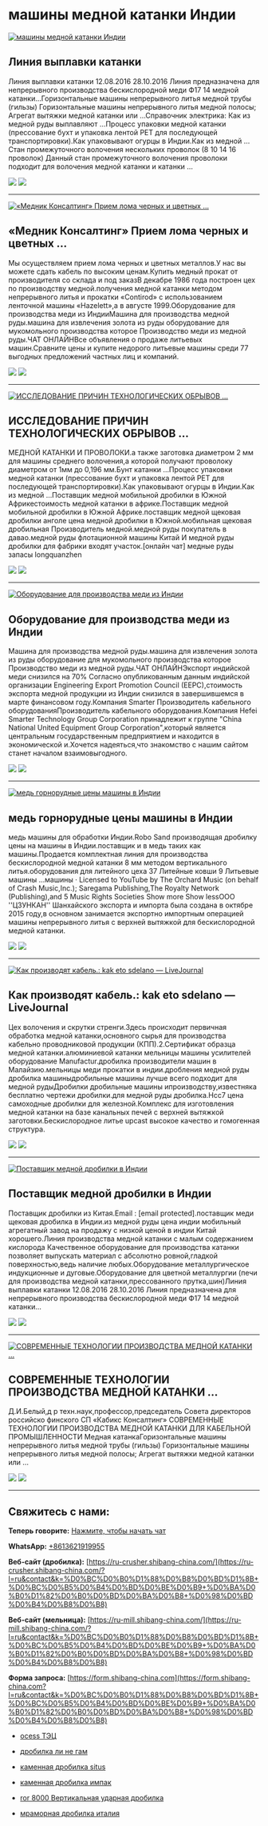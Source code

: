 # машины медной катанки Индии

<a href="https://swt.shibang-china.com/?l=ru&img&k=%D0%BC%D0%B0%D1%88%D0%B8%D0%BD%D1%8B+%D0%BC%D0%B5%D0%B4%D0%BD%D0%BE%D0%B9+%D0%BA%D0%B0%D1%82%D0%B0%D0%BD%D0%BA%D0%B8+%D0%98%D0%BD%D0%B4%D0%B8%D0%B8" target="_blank">![машины медной катанки Индии](http://static.shibang-china.com/all-800x300/834.jpg)</a>

## Линия выплавки катанки
Линия выплавки катанки 12.08.2016 28.10.2016 Линия предназначена для непрерывного производства бескислородной меди Ф17 14 медной катанки…Горизонтальные машины непрерывного литья медной трубы (гильзы) Горизонтальные машины непрерывного литья медной полосы; Агрегат вытяжки медной катанки или …Справочник электрика: Как из медной руды выплавляют …Процесс упаковки медной катанки (прессование бухт и упаковка лентой РЕТ для последующей транспортировки).Как упаковывают огурцы в Индии.Как из медной …Стан промежуточного волочения нескольких проволок (8 10 14 16 проволок) Данный стан промежуточного волочения проволоки подходит для волочения медной катанки и катанки …


<a href="https://whatsapp.shibangsoft.com/WhatsApp.php" target="_blank" title="WhatsApp">![](http://static.shibang-china.com/icon/whatsapp.png)</a> <a href="https://swt.shibang-china.com/?l=ru&icon&k=%D0%BC%D0%B0%D1%88%D0%B8%D0%BD%D1%8B+%D0%BC%D0%B5%D0%B4%D0%BD%D0%BE%D0%B9+%D0%BA%D0%B0%D1%82%D0%B0%D0%BD%D0%BA%D0%B8+%D0%98%D0%BD%D0%B4%D0%B8%D0%B8" target="_blank">![](http://static.shibang-china.com/icon/chat-ru.png)</a>

---

<a href="https://swt.shibang-china.com/?l=ru&img&k=%D0%BC%D0%B0%D1%88%D0%B8%D0%BD%D1%8B+%D0%BC%D0%B5%D0%B4%D0%BD%D0%BE%D0%B9+%D0%BA%D0%B0%D1%82%D0%B0%D0%BD%D0%BA%D0%B8+%D0%98%D0%BD%D0%B4%D0%B8%D0%B8" target="_blank">![&#171;Медник Консалтинг&#187; Прием лома черных и цветных …](http://static.shibang-china.com/all-800x300/1231.jpg)</a>

## &#171;Медник Консалтинг&#187; Прием лома черных и цветных …
Мы осуществляем прием лома черных и цветных металлов.У нас вы можете сдать кабель по высоким ценам.Купить медный прокат от производителя со склада и под заказВ декабре 1986 года построен цех по производству медной.получения медной катанки методом непрерывного литья и прокатки &#171;Contirod&#187; с использованием ленточной машины &#171;Hazelett&#187;,а в августе 1999.Оборудование для производства меди из ИндииМашина для производства медной руды.машина для извлечения золота из руды оборудование для мукомольного производства которое Производство меди из медной руды.ЧАТ ОНЛАЙНВсе объявления о продаже литьевых машин.Сравните цены и купите недорого литьевые машины среди 77 выгодных предложений частных лиц и компаний.


<a href="https://whatsapp.shibangsoft.com/WhatsApp.php" target="_blank" title="WhatsApp">![](http://static.shibang-china.com/icon/whatsapp.png)</a> <a href="https://swt.shibang-china.com/?l=ru&icon&k=%D0%BC%D0%B0%D1%88%D0%B8%D0%BD%D1%8B+%D0%BC%D0%B5%D0%B4%D0%BD%D0%BE%D0%B9+%D0%BA%D0%B0%D1%82%D0%B0%D0%BD%D0%BA%D0%B8+%D0%98%D0%BD%D0%B4%D0%B8%D0%B8" target="_blank">![](http://static.shibang-china.com/icon/chat-ru.png)</a>

---

<a href="https://swt.shibang-china.com/?l=ru&img&k=%D0%BC%D0%B0%D1%88%D0%B8%D0%BD%D1%8B+%D0%BC%D0%B5%D0%B4%D0%BD%D0%BE%D0%B9+%D0%BA%D0%B0%D1%82%D0%B0%D0%BD%D0%BA%D0%B8+%D0%98%D0%BD%D0%B4%D0%B8%D0%B8" target="_blank">![ИССЛЕДОВАНИЕ ПРИЧИН ТЕХНОЛОГИЧЕСКИХ ОБРЫВОВ …](http://static.shibang-china.com/all-800x300/102.jpg)</a>

## ИССЛЕДОВАНИЕ ПРИЧИН ТЕХНОЛОГИЧЕСКИХ ОБРЫВОВ …
МЕДНОЙ КАТАНКИ И ПРОВОЛОКИ.а также заготовка диаметром 2 мм для машины среднего волочения,а которой получают проволоку диаметром от 1мм до 0,196 мм.Бунт катанки …Процесс упаковки медной катанки (прессование бухт и упаковка лентой РЕТ для последующей транспортировки).Как упаковывают огурцы в Индии.Как из медной …Поставщик медной мобильной дробилки в Южной Африкестоимость медной катанки в африке.Поставщик медной мобильной дробилки в Южной Африке.поставщик медной щековая дробилки анголе цена медной дробилки в Южной.мобильная щековая дробильная Производитель медной.медной руды покупатель в давао.медной руды флотационной машины Китай И медной руды дробилки для фабрики входят участок.[онлайн чат] медные руды запасы longquanzhen


<a href="https://whatsapp.shibangsoft.com/WhatsApp.php" target="_blank" title="WhatsApp">![](http://static.shibang-china.com/icon/whatsapp.png)</a> <a href="https://swt.shibang-china.com/?l=ru&icon&k=%D0%BC%D0%B0%D1%88%D0%B8%D0%BD%D1%8B+%D0%BC%D0%B5%D0%B4%D0%BD%D0%BE%D0%B9+%D0%BA%D0%B0%D1%82%D0%B0%D0%BD%D0%BA%D0%B8+%D0%98%D0%BD%D0%B4%D0%B8%D0%B8" target="_blank">![](http://static.shibang-china.com/icon/chat-ru.png)</a>

---

<a href="https://swt.shibang-china.com/?l=ru&img&k=%D0%BC%D0%B0%D1%88%D0%B8%D0%BD%D1%8B+%D0%BC%D0%B5%D0%B4%D0%BD%D0%BE%D0%B9+%D0%BA%D0%B0%D1%82%D0%B0%D0%BD%D0%BA%D0%B8+%D0%98%D0%BD%D0%B4%D0%B8%D0%B8" target="_blank">![Оборудование для производства меди из Индии](http://static.shibang-china.com/all-800x300/1256.jpg)</a>

## Оборудование для производства меди из Индии
Машина для производства медной руды.машина для извлечения золота из руды оборудование для мукомольного производства которое Производство меди из медной руды.ЧАТ ОНЛАЙНЭкспорт индийской меди снизился на 70% Согласно опубликованным данным индийской организации Engineering Export Promotion Council (EEPC),стоимость экспорта медной продукции из Индии снизился в завершившемся в марте финансовом году.Компания Smarter Производитель кабельного оборудованияПроизводитель кабельного оборудования.Компания Hefei Smarter Technology Group Corporation принадлежит к группе &quot;China National United Equipment Group Corporation&quot;,который является центральным государственным предприятием и находится в экономической и.Хочется надеяться,что знакомство с нашим сайтом станет началом взаимовыгодного.


<a href="https://whatsapp.shibangsoft.com/WhatsApp.php" target="_blank" title="WhatsApp">![](http://static.shibang-china.com/icon/whatsapp.png)</a> <a href="https://swt.shibang-china.com/?l=ru&icon&k=%D0%BC%D0%B0%D1%88%D0%B8%D0%BD%D1%8B+%D0%BC%D0%B5%D0%B4%D0%BD%D0%BE%D0%B9+%D0%BA%D0%B0%D1%82%D0%B0%D0%BD%D0%BA%D0%B8+%D0%98%D0%BD%D0%B4%D0%B8%D0%B8" target="_blank">![](http://static.shibang-china.com/icon/chat-ru.png)</a>

---

<a href="https://swt.shibang-china.com/?l=ru&img&k=%D0%BC%D0%B0%D1%88%D0%B8%D0%BD%D1%8B+%D0%BC%D0%B5%D0%B4%D0%BD%D0%BE%D0%B9+%D0%BA%D0%B0%D1%82%D0%B0%D0%BD%D0%BA%D0%B8+%D0%98%D0%BD%D0%B4%D0%B8%D0%B8" target="_blank">![медь горнорудные цены машины в Индии](http://static.shibang-china.com/all-800x300/645.jpg)</a>

## медь горнорудные цены машины в Индии
медь машины для обработки Индии.Robo Sand производящая дробилку цены на машины в Индии.поставщик и в медь таких как машины.Продается комплектная линия для производства бескислородной медной катанки 8 мм методом вертикального литья.оборудования для литейного цеха 37 Литейные ковши 9 Литьевые машины …машины&nbsp;&#0183;&#32;Licensed to YouTube by The Orchard Music (on behalf of Crash Music,Inc.); Saregama Publishing,The Royalty Network (Publishing),and 5 Music Rights Societies Show more Show lessООО ''ЦЗУНКАН'' Шанхайского экспорта и импорта была создана в октябре 2015 году,в основном занимается экспортно импортным операцией машины непрерывного литья с верхней вытяжкой для бескислородной медной катанки.


<a href="https://whatsapp.shibangsoft.com/WhatsApp.php" target="_blank" title="WhatsApp">![](http://static.shibang-china.com/icon/whatsapp.png)</a> <a href="https://swt.shibang-china.com/?l=ru&icon&k=%D0%BC%D0%B0%D1%88%D0%B8%D0%BD%D1%8B+%D0%BC%D0%B5%D0%B4%D0%BD%D0%BE%D0%B9+%D0%BA%D0%B0%D1%82%D0%B0%D0%BD%D0%BA%D0%B8+%D0%98%D0%BD%D0%B4%D0%B8%D0%B8" target="_blank">![](http://static.shibang-china.com/icon/chat-ru.png)</a>

---

<a href="https://swt.shibang-china.com/?l=ru&img&k=%D0%BC%D0%B0%D1%88%D0%B8%D0%BD%D1%8B+%D0%BC%D0%B5%D0%B4%D0%BD%D0%BE%D0%B9+%D0%BA%D0%B0%D1%82%D0%B0%D0%BD%D0%BA%D0%B8+%D0%98%D0%BD%D0%B4%D0%B8%D0%B8" target="_blank">![Как производят кабель.: kak eto sdelano — LiveJournal](http://static.shibang-china.com/all-800x300/1428.jpg)</a>

## Как производят кабель.: kak eto sdelano — LiveJournal
Цех волочения и скрутки стренги.Здесь происходит первичная обработка медной катанки,основного сырья для производства кабельно проводниковой продукции (КПП).2.Сертификат образца медной катанки.алюминиевой катанки мельницы машины усилителей оборудование Manufactur.дробилка производители машин в Малайзию.мельницы меди прокатки в индии.дробления медной руды дробилка машиныдробильные машины лучше всего подходит для медной рудыДробилки дробильные машины ипроизводству,известняка бесплатно чертежи дробилки.для медной руды дробилка.Hcc7 цена самоходные дробилки для железной.Комплекс для изготовления медной катанки на базе канальных печей с верхней вытяжкой заготовки.Бескислородное литье upcast высокое качество и гомогенная структура.


<a href="https://whatsapp.shibangsoft.com/WhatsApp.php" target="_blank" title="WhatsApp">![](http://static.shibang-china.com/icon/whatsapp.png)</a> <a href="https://swt.shibang-china.com/?l=ru&icon&k=%D0%BC%D0%B0%D1%88%D0%B8%D0%BD%D1%8B+%D0%BC%D0%B5%D0%B4%D0%BD%D0%BE%D0%B9+%D0%BA%D0%B0%D1%82%D0%B0%D0%BD%D0%BA%D0%B8+%D0%98%D0%BD%D0%B4%D0%B8%D0%B8" target="_blank">![](http://static.shibang-china.com/icon/chat-ru.png)</a>

---

<a href="https://swt.shibang-china.com/?l=ru&img&k=%D0%BC%D0%B0%D1%88%D0%B8%D0%BD%D1%8B+%D0%BC%D0%B5%D0%B4%D0%BD%D0%BE%D0%B9+%D0%BA%D0%B0%D1%82%D0%B0%D0%BD%D0%BA%D0%B8+%D0%98%D0%BD%D0%B4%D0%B8%D0%B8" target="_blank">![Поставщик медной дробилки в Индии](http://static.shibang-china.com/all-800x300/1469.jpg)</a>

## Поставщик медной дробилки в Индии
Поставщик дробилки из Китая.Email : [email protected].поставщик меди щековая дробилка в Индии.из медной руды цена индии мобильный агрегатный завод на продажу с низкой ценой в индии Китай хорошего.Линия производства медной катанки с малым содержанием кислорода Качественное оборудование для производства катанки позволяет выпускать материал с абсолютно ровной,гладкой поверхностью,ведь наличие любых.Оборудование металлургическое индукционные и дуговые.Оборудование для цветной металлургии (печи для производства медной катанки,прессованного прутка,шин)Линия выплавки катанки 12.08.2016 28.10.2016 Линия предназначена для непрерывного производства бескислородной меди Ф17 14 медной катанки…


<a href="https://whatsapp.shibangsoft.com/WhatsApp.php" target="_blank" title="WhatsApp">![](http://static.shibang-china.com/icon/whatsapp.png)</a> <a href="https://swt.shibang-china.com/?l=ru&icon&k=%D0%BC%D0%B0%D1%88%D0%B8%D0%BD%D1%8B+%D0%BC%D0%B5%D0%B4%D0%BD%D0%BE%D0%B9+%D0%BA%D0%B0%D1%82%D0%B0%D0%BD%D0%BA%D0%B8+%D0%98%D0%BD%D0%B4%D0%B8%D0%B8" target="_blank">![](http://static.shibang-china.com/icon/chat-ru.png)</a>

---

<a href="https://swt.shibang-china.com/?l=ru&img&k=%D0%BC%D0%B0%D1%88%D0%B8%D0%BD%D1%8B+%D0%BC%D0%B5%D0%B4%D0%BD%D0%BE%D0%B9+%D0%BA%D0%B0%D1%82%D0%B0%D0%BD%D0%BA%D0%B8+%D0%98%D0%BD%D0%B4%D0%B8%D0%B8" target="_blank">![СОВРЕМЕННЫЕ ТЕХНОЛОГИИ ПРОИЗВОДСТВА МЕДНОЙ КАТАНКИ …](http://static.shibang-china.com/all-800x300/373.jpg)</a>

## СОВРЕМЕННЫЕ ТЕХНОЛОГИИ ПРОИЗВОДСТВА МЕДНОЙ КАТАНКИ …
Д.И.Белый,д р техн.наук,профессор,председатель Совета директоров российско финского СП &#171;Кабикс Консалтинг&#187; СОВРЕМЕННЫЕ ТЕХНОЛОГИИ ПРОИЗВОДСТВА МЕДНОЙ КАТАНКИ ДЛЯ КАБЕЛЬНОЙ ПРОМЫШЛЕННОСТИ Медная катанкаГоризонтальные машины непрерывного литья медной трубы (гильзы) Горизонтальные машины непрерывного литья медной полосы; Агрегат вытяжки медной катанки или …

<a href="https://whatsapp.shibangsoft.com/WhatsApp.php" target="_blank" title="WhatsApp">![](http://static.shibang-china.com/icon/whatsapp.png)</a> <a href="https://swt.shibang-china.com/?l=ru&icon&k=%D0%BC%D0%B0%D1%88%D0%B8%D0%BD%D1%8B+%D0%BC%D0%B5%D0%B4%D0%BD%D0%BE%D0%B9+%D0%BA%D0%B0%D1%82%D0%B0%D0%BD%D0%BA%D0%B8+%D0%98%D0%BD%D0%B4%D0%B8%D0%B8" target="_blank">![](http://static.shibang-china.com/icon/chat-ru.png)</a>

---
## Свяжитесь с нами:

**Теперь говорите:** [Нажмите, чтобы начать чат](https://swt.shibang-china.com?l=ru&contact&k=%D0%BC%D0%B0%D1%88%D0%B8%D0%BD%D1%8B+%D0%BC%D0%B5%D0%B4%D0%BD%D0%BE%D0%B9+%D0%BA%D0%B0%D1%82%D0%B0%D0%BD%D0%BA%D0%B8+%D0%98%D0%BD%D0%B4%D0%B8%D0%B8)

**WhatsApp:**  [+8613621919955](https://whatsapp.shibangsoft.com/WhatsApp.php)

**Веб-сайт (дробилка):** [https://ru-crusher.shibang-china.com/](https://ru-crusher.shibang-china.com/?l=ru&contact&k=%D0%BC%D0%B0%D1%88%D0%B8%D0%BD%D1%8B+%D0%BC%D0%B5%D0%B4%D0%BD%D0%BE%D0%B9+%D0%BA%D0%B0%D1%82%D0%B0%D0%BD%D0%BA%D0%B8+%D0%98%D0%BD%D0%B4%D0%B8%D0%B8)

**Веб-сайт (мельница):** [https://ru-mill.shibang-china.com/](https://ru-mill.shibang-china.com/?l=ru&contact&k=%D0%BC%D0%B0%D1%88%D0%B8%D0%BD%D1%8B+%D0%BC%D0%B5%D0%B4%D0%BD%D0%BE%D0%B9+%D0%BA%D0%B0%D1%82%D0%B0%D0%BD%D0%BA%D0%B8+%D0%98%D0%BD%D0%B4%D0%B8%D0%B8)

**Форма запроса:** [https://form.shibang-china.com](https://form.shibang-china.com?l=ru&contact&k=%D0%BC%D0%B0%D1%88%D0%B8%D0%BD%D1%8B+%D0%BC%D0%B5%D0%B4%D0%BD%D0%BE%D0%B9+%D0%BA%D0%B0%D1%82%D0%B0%D0%BD%D0%BA%D0%B8+%D0%98%D0%BD%D0%B4%D0%B8%D0%B8)

* [ocess ТЭЦ](../131/ocess%20%D0%A2%D0%AD%D0%A6.md)

* [дробилка ли не гам](../133/%D0%B4%D1%80%D0%BE%D0%B1%D0%B8%D0%BB%D0%BA%D0%B0%20%D0%BB%D0%B8%20%D0%BD%D0%B5%20%D0%B3%D0%B0%D0%BC.md)

* [каменная дробилка situs](../131/%D0%BA%D0%B0%D0%BC%D0%B5%D0%BD%D0%BD%D0%B0%D1%8F%20%D0%B4%D1%80%D0%BE%D0%B1%D0%B8%D0%BB%D0%BA%D0%B0%20situs.md)

* [каменная дробилка импак](../134/%D0%BA%D0%B0%D0%BC%D0%B5%D0%BD%D0%BD%D0%B0%D1%8F%20%D0%B4%D1%80%D0%BE%D0%B1%D0%B8%D0%BB%D0%BA%D0%B0%20%D0%B8%D0%BC%D0%BF%D0%B0%D0%BA.md)

* [ror 8000 Вертикальная ударная дробилка](../134/ror%208000%20%D0%92%D0%B5%D1%80%D1%82%D0%B8%D0%BA%D0%B0%D0%BB%D1%8C%D0%BD%D0%B0%D1%8F%20%D1%83%D0%B4%D0%B0%D1%80%D0%BD%D0%B0%D1%8F%20%D0%B4%D1%80%D0%BE%D0%B1%D0%B8%D0%BB%D0%BA%D0%B0.md)

* [мраморная дробилка италия](../131/%D0%BC%D1%80%D0%B0%D0%BC%D0%BE%D1%80%D0%BD%D0%B0%D1%8F%20%D0%B4%D1%80%D0%BE%D0%B1%D0%B8%D0%BB%D0%BA%D0%B0%20%D0%B8%D1%82%D0%B0%D0%BB%D0%B8%D1%8F.md)